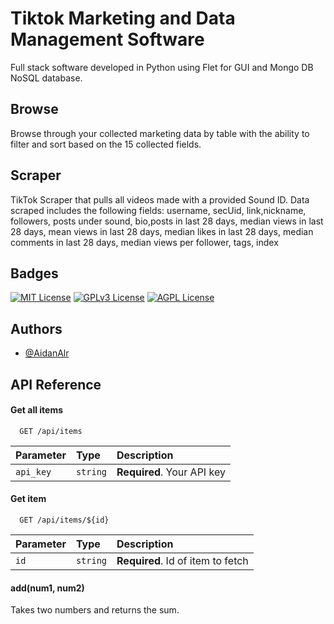 
# Tiktok Marketing and Data Management Software

Full stack software developed in Python using Flet for GUI and Mongo DB NoSQL database.


## Browse

Browse through your collected marketing data by table with the ability to filter and sort based on the 15 collected fields.

## Scraper
TikTok Scraper that pulls all videos made with a provided Sound ID. Data scraped includes the following fields: username, secUid, link,nickname, followers, posts under sound, bio,posts in last 28 days, median views in last 28 days, mean views in last 28 days, median likes in last 28 days, median comments in last 28 days, median views per follower, tags, index


## Badges



[![MIT License](https://img.shields.io/badge/License-MIT-green.svg)](https://choosealicense.com/licenses/mit/)
[![GPLv3 License](https://img.shields.io/badge/License-GPL%20v3-yellow.svg)](https://opensource.org/licenses/)
[![AGPL License](https://img.shields.io/badge/license-AGPL-blue.svg)](http://www.gnu.org/licenses/agpl-3.0)


## Authors

- [@AidanAlr](https://www.github.com/AidanAlr)


## API Reference

#### Get all items

```http
  GET /api/items
```

| Parameter | Type     | Description                |
| :-------- | :------- | :------------------------- |
| `api_key` | `string` | **Required**. Your API key |

#### Get item

```http
  GET /api/items/${id}
```

| Parameter | Type     | Description                       |
| :-------- | :------- | :-------------------------------- |
| `id`      | `string` | **Required**. Id of item to fetch |

#### add(num1, num2)

Takes two numbers and returns the sum.

